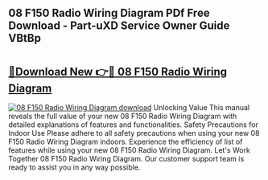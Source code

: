 ## 08 F150 Radio Wiring Diagram PDf Free Download - Part-uXD Service Owner Guide VBtBp

# <h2><a href="http://dfl3ct.blite.top/?on=08+F150+Radio+Wiring+Diagram">🔗Download New 👉🔴 08 F150 Radio Wiring Diagram</a></h2>

[![08 F150 Radio Wiring Diagram download](https://i.imgur.com/lujVjoI.png)](http://dfl3ct.blite.top/?on=08+F150+Radio+Wiring+Diagram)
Unlocking Value This manual reveals the full value of your new 08 F150 Radio Wiring Diagram with detailed explanations of features and functionalities. Safety Precautions for Indoor Use Please adhere to all safety precautions when using your new 08 F150 Radio Wiring Diagram indoors. Experience the efficiency of list of features while using your new 08 F150 Radio Wiring Diagram. Let's Work Together 08 F150 Radio Wiring Diagram. Our customer support team is ready to assist you in any way possible.
